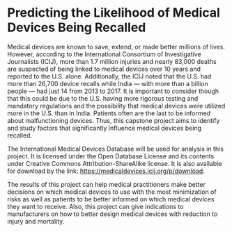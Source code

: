 # Predicting the Likelihood of Medical Devices Being Recalled
Medical devices are known to save, extend, or made better millions of lives. However, according to the International Consortium of Investigative Journalists (ICIJ), more than 1.7 million injuries and nearly 83,000 deaths are suspected of being linked to medical devices over 10 years and reported to the U.S. alone. Additionally, the ICIJ noted that the U.S. had more than 26,700 device recalls while India — with more than a billion people — had just 14 from 2013 to 2017. It is important to consider though that this could be due to the U.S. having more rigorous testing and mandatory regulations and the possibility that medical devices were utilized more in the U.S. than in India. Patients often are the last to be informed about malfunctioning devices. Thus, this capstone project aims to identify and study factors that significantly influence medical devices being recalled.

The International Medical Devices Database will be used for analysis in this project. It is licensed under the Open Database License and its contents under Creative Commons Attribution-ShareAlike license. It is also available for download by the link: https://medicaldevices.icij.org/p/download.

The results of this project can help medical practitioners make better decisions on which medical devices to use with the most minimization of risks as well as patients to be better informed on which medical devices they want to receive. Also, this project can give indications to manufacturers on how to better design medical devices with reduction to injury and mortality.

